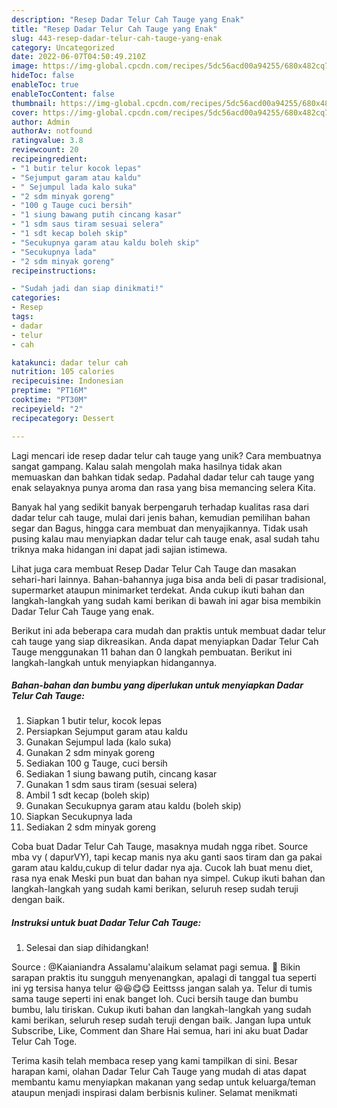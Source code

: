 ```yaml
---
description: "Resep Dadar Telur Cah Tauge yang Enak"
title: "Resep Dadar Telur Cah Tauge yang Enak"
slug: 443-resep-dadar-telur-cah-tauge-yang-enak
category: Uncategorized
date: 2022-06-07T04:50:49.210Z
image: https://img-global.cpcdn.com/recipes/5dc56acd00a94255/680x482cq70/dadar-telur-cah-tauge-foto-resep-utama.jpg
hideToc: false
enableToc: true
enableTocContent: false
thumbnail: https://img-global.cpcdn.com/recipes/5dc56acd00a94255/680x482cq70/dadar-telur-cah-tauge-foto-resep-utama.jpg
cover: https://img-global.cpcdn.com/recipes/5dc56acd00a94255/680x482cq70/dadar-telur-cah-tauge-foto-resep-utama.jpg
author: Admin
authorAv: notfound
ratingvalue: 3.8
reviewcount: 20
recipeingredient:
- "1 butir telur kocok lepas"
- "Sejumput garam atau kaldu"
- " Sejumpul lada kalo suka"
- "2 sdm minyak goreng"
- "100 g Tauge cuci bersih"
- "1 siung bawang putih cincang kasar"
- "1 sdm saus tiram sesuai selera"
- "1 sdt kecap boleh skip"
- "Secukupnya garam atau kaldu boleh skip"
- "Secukupnya lada"
- "2 sdm minyak goreng"
recipeinstructions:

- "Sudah jadi dan siap dinikmati!"
categories:
- Resep
tags:
- dadar
- telur
- cah

katakunci: dadar telur cah 
nutrition: 105 calories
recipecuisine: Indonesian
preptime: "PT16M"
cooktime: "PT30M"
recipeyield: "2"
recipecategory: Dessert

---
```





Lagi mencari ide resep dadar telur cah tauge yang unik? Cara membuatnya sangat gampang. Kalau salah mengolah maka hasilnya tidak akan memuaskan dan bahkan tidak sedap. Padahal dadar telur cah tauge yang enak selayaknya punya aroma dan rasa yang bisa memancing selera Kita.





Banyak hal yang sedikit banyak berpengaruh terhadap kualitas rasa dari dadar telur cah tauge, mulai dari jenis bahan, kemudian pemilihan bahan segar dan Bagus, hingga cara membuat dan menyajikannya. Tidak usah pusing kalau mau menyiapkan dadar telur cah tauge enak,      asal sudah tahu triknya maka hidangan ini dapat jadi sajian istimewa.














Lihat juga cara membuat Resep Dadar Telur Cah Tauge dan masakan sehari-hari lainnya. Bahan-bahannya juga bisa anda beli di pasar tradisional, supermarket ataupun minimarket terdekat. Anda cukup ikuti bahan dan langkah-langkah yang sudah kami berikan di bawah ini agar bisa membikin Dadar Telur Cah Tauge yang enak.






Berikut ini ada beberapa cara mudah dan praktis untuk membuat dadar telur cah tauge yang siap dikreasikan. Anda dapat menyiapkan Dadar Telur Cah Tauge menggunakan 11 bahan dan 0 langkah pembuatan. Berikut ini langkah-langkah untuk menyiapkan hidangannya.

<!--inarticleads1-->

##### Bahan-bahan dan bumbu yang diperlukan untuk menyiapkan Dadar Telur Cah Tauge:

1. Siapkan 1 butir telur, kocok lepas
1. Persiapkan Sejumput garam atau kaldu
1. Gunakan  Sejumpul lada (kalo suka)
1. Gunakan 2 sdm minyak goreng
1. Sediakan 100 g Tauge, cuci bersih
1. Sediakan 1 siung bawang putih, cincang kasar
1. Gunakan 1 sdm saus tiram (sesuai selera)
1. Ambil 1 sdt kecap (boleh skip)
1. Gunakan Secukupnya garam atau kaldu (boleh skip)
1. Siapkan Secukupnya lada
1. Sediakan 2 sdm minyak goreng


Coba buat Dadar Telur Cah Tauge, masaknya mudah ngga ribet. Source mba vy ( dapurVY), tapi kecap manis nya aku ganti saos tiram dan ga pakai garam atau kaldu,cukup di telur dadar nya aja. Cucok lah buat menu diet, rasa nya enak Meski pun buat dan bahan nya simpel. Cukup ikuti bahan dan langkah-langkah yang sudah kami berikan, seluruh resep sudah teruji dengan baik. 

<!--inarticleads2-->

##### Instruksi untuk buat Dadar Telur Cah Tauge:


1. Selesai dan siap dihidangkan!

Source : @Kaianiandra Assalamu&#39;alaikum selamat pagi semua. 🥰 Bikin sarapan praktis itu sungguh menyenangkan, apalagi di tanggal tua seperti ini yg tersisa hanya telur 😆😆😋😋 Eeittsss jangan salah ya. Telur di tumis sama tauge seperti ini enak banget loh. Cuci bersih tauge dan bumbu bumbu, lalu tiriskan. Cukup ikuti bahan dan langkah-langkah yang sudah kami berikan, seluruh resep sudah teruji dengan baik. Jangan lupa untuk Subscribe, Like, Comment dan Share ️Hai semua, hari ini aku buat Dadar Telur Cah Toge. 

Terima kasih telah membaca resep yang kami tampilkan di sini. Besar harapan kami, olahan Dadar Telur Cah Tauge yang mudah di atas dapat membantu kamu menyiapkan makanan yang sedap untuk keluarga/teman ataupun menjadi inspirasi dalam berbisnis kuliner. Selamat menikmati
